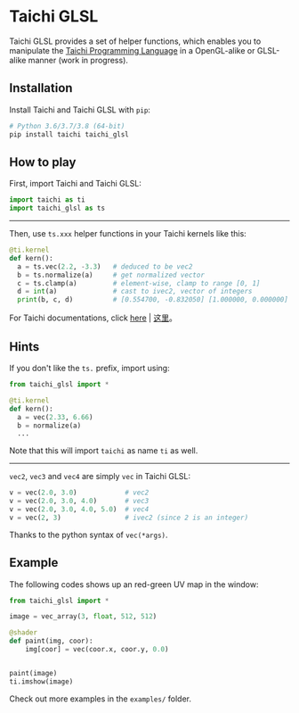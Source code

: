 Taichi GLSL
===========

Taichi GLSL provides a set of helper functions, which enables you to manipulate the [Taichi Programming Language](https://github.com/taichi-dev/taichi) in a OpenGL-alike or GLSL-alike manner (work in progress).


Installation
------------

Install Taichi and Taichi GLSL with `pip`:

```bash
# Python 3.6/3.7/3.8 (64-bit)
pip install taichi taichi_glsl
```


How to play
-----------

First, import Taichi and Taichi GLSL:
```py
import taichi as ti
import taichi_glsl as ts
```

---

Then, use `ts.xxx` helper functions in your Taichi kernels like this:
```py
@ti.kernel
def kern():
  a = ts.vec(2.2, -3.3)   # deduced to be vec2
  b = ts.normalize(a)     # get normalized vector
  c = ts.clamp(a)         # element-wise, clamp to range [0, 1]
  d = int(a)              # cast to ivec2, vector of integers
  print(b, c, d)          # [0.554700, -0.832050] [1.000000, 0.000000] [2, -3]
```

For Taichi documentations, click [here](https://taichi.readthedocs.io/en/stable) | [这里](https://taichi.readthedocs.io/zh_CN/stable)。

Hints
-----

If you don't like the `ts.` prefix, import using:

```py
from taichi_glsl import *

@ti.kernel
def kern():
  a = vec(2.33, 6.66)
  b = normalize(a)
  ...
```

Note that this will import `taichi` as name `ti` as well.

---

`vec2`, `vec3` and `vec4` are simply `vec` in Taichi GLSL:

```py
v = vec(2.0, 3.0)            # vec2
v = vec(2.0, 3.0, 4.0)       # vec3
v = vec(2.0, 3.0, 4.0, 5.0)  # vec4
v = vec(2, 3)                # ivec2 (since 2 is an integer)
```

Thanks to the python syntax of `vec(*args)`.

Example
-------

The following codes shows up an red-green UV map in the window:

```py
from taichi_glsl import *

image = vec_array(3, float, 512, 512)

@shader
def paint(img, coor):
    img[coor] = vec(coor.x, coor.y, 0.0)


paint(image)
ti.imshow(image)
```

Check out more examples in the `examples/` folder.
